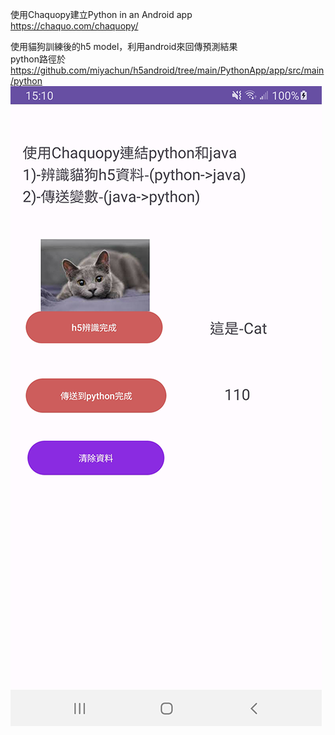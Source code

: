 
使用Chaquopy建立Python in an Android app  
https://chaquo.com/chaquopy/


使用貓狗訓練後的h5 model，利用android來回傳預測結果  
python路徑於  
https://github.com/miyachun/h5android/tree/main/PythonApp/app/src/main/python  
![image](https://github.com/miyachun/h5android/blob/main/PythonAPP.png)
